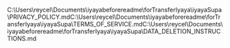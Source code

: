 C:\Users\reycel\Documents\iyayabeforereadme\forTransferIyaya\iyayaSupa\PRIVACY_POLICY.mdC:\Users\reycel\Documents\iyayabeforereadme\forTransferIyaya\iyayaSupa\TERMS_OF_SERVICE.mdC:\Users\reycel\Documents\iyayabeforereadme\forTransferIyaya\iyayaSupa\DATA_DELETION_INSTRUCTIONS.md
